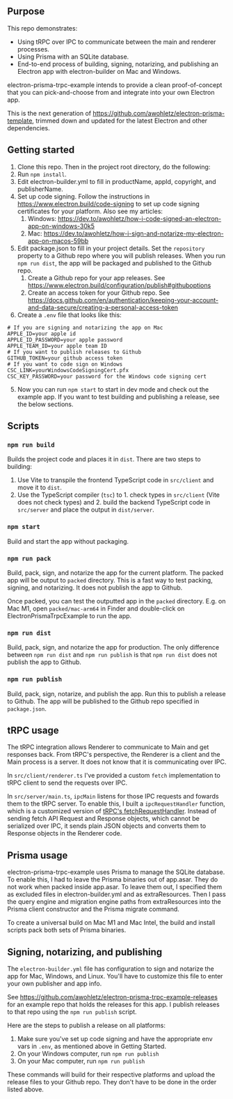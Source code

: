 ## Purpose
This repo demonstrates:
- Using tRPC over IPC to communicate between the main and renderer processes.
- Using Prisma with an SQLite database.
- End-to-end process of building, signing, notarizing, and publishing an Electron app with electron-builder on Mac and Windows.

electron-prisma-trpc-example intends to provide a clean proof-of-concept that you can pick-and-choose from and integrate into your own Electron app.

This is the next generation of https://github.com/awohletz/electron-prisma-template, trimmed down and updated for the latest Electron and other dependencies.

## Getting started
1. Clone this repo. Then in the project root directory, do the following:
2. Run `npm install`.
4. Edit electron-builder.yml to fill in productName, appId, copyright, and publisherName.
5. Set up code signing. Follow the instructions in https://www.electron.build/code-signing to set up code signing certificates for your platform. Also see my articles: 
    1. Windows: https://dev.to/awohletz/how-i-code-signed-an-electron-app-on-windows-30k5 
    1. Mac: https://dev.to/awohletz/how-i-sign-and-notarize-my-electron-app-on-macos-59bb
5. Edit package.json to fill in your project details. Set the `repository` property to a Github repo where you will publish releases. When you run `npm run dist`, the app will be packaged and published to the Github repo.
   1. Create a Github repo for your app releases. See https://www.electron.build/configuration/publish#githuboptions
   2. Create an access token for your Github repo. See https://docs.github.com/en/authentication/keeping-your-account-and-data-secure/creating-a-personal-access-token
6. Create a `.env` file that looks like this:
```
# If you are signing and notarizing the app on Mac
APPLE_ID=your apple id
APPLE_ID_PASSWORD=your apple password
APPLE_TEAM_ID=your apple team ID
# If you want to publish releases to Github
GITHUB_TOKEN=your github access token
# If you want to code sign on Windows
CSC_LINK=yourWindowsCodeSigningCert.pfx
CSC_KEY_PASSWORD=your password for the Windows code signing cert
```
5. Now you can run `npm start` to start in dev mode and check out the example app. If you want to test building and publishing a release, see the below sections.

## Scripts
### `npm run build` 
Builds the project code and places it in `dist`. There are two steps to building: 
  1. Use Vite to transpile the frontend TypeScript code in `src/client` and move it to `dist`. 
  2. Use the TypeScript compiler (`tsc`) to 1. check types in `src/client` (Vite does not check types) and 2. build the backend TypeScript code in `src/server` and place the output in `dist/server`.

### `npm start` 
Build and start the app without packaging.

### `npm run pack`
Build, pack, sign, and notarize the app for the current platform. The packed app will be output to `packed` directory. This is a fast way to test packing, signing, and notarizing. It does not publish the app to Github.

Once packed, you can test the outputted app in the `packed` directory. E.g. on Mac M1, open `packed/mac-arm64` in Finder and double-click on ElectronPrismaTrpcExample to run the app.

### `npm run dist`
Build, pack, sign, and notarize the app for production. The only difference between `npm run dist` and `npm run publish` is that `npm run dist` does not publish the app to Github.

### `npm run publish`
Build, pack, sign, notarize, and publish the app. Run this to publish a release to Github. The app will be published to the Github repo specified in `package.json`.


## tRPC usage
The tRPC integration allows Renderer to communicate to Main and get responses back. From tRPC's perspective, the Renderer is a client and the Main process is a server. It does not know that it is communicating over IPC.

In `src/client/renderer.ts` I've provided a custom `fetch` implementation to tRPC client to send the requests over IPC. 

In `src/server/main.ts`, `ipcMain` listens for those IPC requests and fowards them to the tRPC server. To enable this, I built a `ipcRequestHandler` function, which is a customized version of [tRPC's fetchRequestHandler](https://trpc.io/docs/v10/fetch). Instead of sending fetch API Request and Response objects, which cannot be serialized over IPC, it sends plain JSON objects and converts them to Response objects in the Renderer code.

## Prisma usage
electron-prisma-trpc-example uses Prisma to manage the SQLite database. To enable this, I had to leave the Prisma binaries out of app.asar. They do not work when packed inside app.asar. To leave them out, I specified them as excluded files in electron-builder.yml and as extraResources. Then I pass the query engine and migration engine paths from extraResources into the Prisma client constructor and the Prisma migrate command.  

To create a universal build on Mac M1 and Mac Intel, the build and install scripts pack both sets of Prisma binaries. 

## Signing, notarizing, and publishing
The `electron-builder.yml` file has configuration to sign and notarize the app for Mac, Windows, and Linux. You'll have to customize this file to enter your own publisher and app info.

See https://github.com/awohletz/electron-prisma-trpc-example-releases for an example repo that holds the releases for this app. I publish releases to that repo using the `npm run publish` script.

Here are the steps to publish a release on all platforms:
1. Make sure you've set up code signing and have the appropriate env vars in `.env`, as mentioned above in Getting Started. 
2. On your Windows computer, run `npm run publish`
2. On your Mac computer, run `npm run publish`

These commands will build for their respective platforms and upload the release files to your Github repo. They don't have to be done in the order listed above. 
